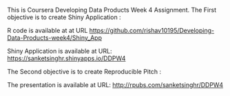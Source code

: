 This is Coursera Developing Data Products Week 4 Assignment. The First objective is to create Shiny Application :

R code is available at at URL https://github.com/rishav10195/Developing-Data-Products-week4/Shiny_App

Shiny Application is available at URL: https://sanketsinghr.shinyapps.io/DDPW4

The Second objective is to create Reproducible Pitch :

The presentation is available at URL: http://rpubs.com/sanketsinghr/DDPW4
